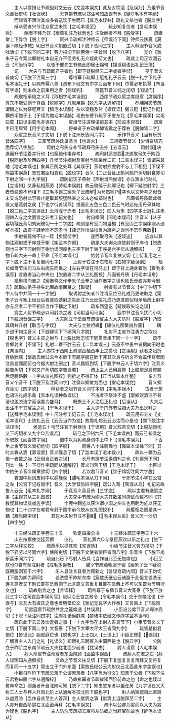 <!-- { "loadSidebar": true } -->
　　主人以賔揖让节疏但对文云云【文监本误文】此及乡饮酒【及误乃】乃羞节音义胾壮吏切【壮误状】
　　无算爵节疏以郑注可知故误有也【疑○毛本有字阙】
　　而错皆不拜注其或多者迭饮于坐而已【其毛本误共】疏礼又杀也者【脱又字】
　　辩卒受者兴节注众賔之未饮【之毛本误至】
　　疏必知复位者【复毛本误后】
　　酬者不拜乃饮【案燕礼注乃犹而也】注受酬者不拜【脱受字】
　　疏嫌堂上下异位【脱上字】
　　賔兴节疏郑注钟师云【师误诗下同】钟师云陔夏【夏误下陔经作祴】明日节音义朝直遥切【下脱下皆同三字】
　　主人释服节音义説吐活切【下脱下同二字】劳力报切下除劳倦一字皆同【脱下八字】
　　无介【案朱子云今案此郷射礼本自无介不但劳礼无介疑此衍文也】
　　疏此上司正饮酒云云【司当衍字】
　　以告于郷先生节疏此即居士锦带【锦误缟语出礼记玉藻】
　　记
　　大夫与节疏即君子者也【即下疑脱经云二字或者字衍】
　　亨于音义普庚切【下脱下注同三字】
　　尊绤幂节疏即士冠礼礼子云云【脱一礼字下礼子毛本误礼于】以疏布幂八尊【疏布下经文有巾字后画布下同】巾幂必布执幂【布当有字误】则未命之前重用之者【则误列】
　　蒲筵节音义纯之闰切【闰误门】
　　疏取相承借之义耳【取相字毛本误倒】
　　西序节疏众賔之席继賔【席误序】尊东不能受则于尊西【脱能字】凡献用爵【脱凡字从通解挍】
　　荐脯用笾节疏谓腊之以为祭祀豆实【腊毛本误脂】杂以粱麴及盐【粱误梁】脯五脡【脡记作挺】横祭半膱于上【于误为膱毛本误脯】俎由东壁节疏亨于堂东北【亨毛本误享】实俎曰载【曰误由载毛本误在】
　　賔俎节注进理谓前其本【前监本误首】
　　疏賔主已用肩臂【用字毛本阙】
　　将举者于右疏举觯皆奠之于荐右【脱觯皆二字】
　　众賔之长音义丁丈切【下脱下注州长皆同六字】
　　乐作节音义【当有乐贤音洛四字】
　　三笙节疏孙氏巢髙也【也误大】
　　三耦者节音义【少诗召切先悉荐切八字脱】
　　司射之弓矢与朴节疏释弓矢去扑【去误云】
　　司射既决遂而升节注着并行也【也案疏作事存考】
　　疏司射适堂西决遂取弓矢于阶西【脱同射及阶西四字】凡侯节注郷射及賔射当张采侯二正【二监本误三】皆谓采其地【地毛本误也】象其正鹄之处耳【其误于】燕射射熊虎豹不忘上下相犯【下误不熊监本误燕】志在君臣相飬也【脱也字】音义【二正音征正鹄同鹄户沃切射食亦切下射之同一十九字脱】
　　疏防记天子燕射【燕射当熊侯误】亦立賔主行射礼【立误如】又非私相燕劳【劳毛本误射】故云兽侯于此郷记也【郷下疑脱射字】三者皆猛兽不茍相下【三毛本误二案朱子云疏解为茍然则乃字也以文势考之似皆未安或恐射此野兽止是取其服猛除害之义未必如郑説也】
　　凡画者丹质疏此兽侯又是燕射之侯【下也字衍兽误燕】或画此五色三色二色云气时必先用丹采其地【脱二色二字其误此】云丹浅于赤者【云毛本误云】四入为朱【四字本士冠礼注朱则四入与之文而言之非考工记文也】
　　射自楹间【间毛本误问】注音义【从子容切跬丘蘂切刘阙彼切一十二字脱】疏则是有室而物当楣【有室而三字误庠则从通解本挍】故君子跬步而不忘孝也【跬记作顷注顷当为跬声之误也不忘作弗敢】
　　步射者履物不过一跬【步疑衍字】
　　遂西取弓矢【遂误送】
　　旌各以其物注郷射或于庠或于榭【榭监本作谢】
　　疏是大夫询众庶故射则于庠也【脱故则也三字下习射则于榭也误同庠也三字下射于谢于序是六字衍从通解挍】
　　无物节疏大夫一命士不命【不监本误七】
　　始射节音义复扶又切【上衍复用之三字下脱下注不复复自同七字】
　　上射于右注于右物射【右物字疑误倒】
　　楅长如笴节注司马左右抚矢而乗之【左右字误在司马上】疏于背上通身着当【着毛本误音】言直者当心中央也【脱直者二字从三礼图挍】凡画者丹质【丹毛本误舟】
　　楅髤横而奉之【案奉释文作拳朱子云拳之当作奉字之误也陆氏音权亦非今删去】疏取向弟子持矢北面故南面奠之【取疑】
　　射者有过节音义【中丁仲切下中人待中并同一十一字脱】
　　取诱射之矢者节注谓反位已礼成乃更进取之【案朱子云今案上经云后者遂取诱射之矢此注乃云反位礼成乃更进取似相矛盾疏上射字亦与后者二字不相应当作下耦之下射】
　　疏东西望讫【疑俟取矢讫之误】
　　賔主人射节疏必以司射决之者【司射当司马误】
　　鹿中节注音义扰而小切【下脱刘音饶三字】
　　大夫防立于堂西节疏谓賔主人大夫防时【脱賔字】乃取其耦共升射【取当与字误】
　　大夫与士射袒纁【纁仪礼图集説作薰】
　　耦少退于物注音义【下遐嫁切下下郷同八字脱】
　　礼射不主皮节注勇力之取也【脱也字】音义主皮之射与【上脱比毗志切下同贯音串下同一十一字】
　　疏不言郷射者【不误下】礼射二番不胜云云【二监本误三】云虽不中虽中者据向田时也【向误内】
　　主人亦饮于西阶上疏谓西楹西丰上之爵也【之误射】获者之俎折脊胁肺臑【案敖氏继公云今本肺下有臑字臑在肺下非其次且与折文不合盖传冩者因注首言臑而衍也今据大射注删之】音义臑奴到切【下脱字林云人于切六字】注音义觳苦角切【下脱又户角切四字苦误若】
　　疏上主人已用肩臂【上脱前足肩臂臑后足膊路觳一十字从仪礼图挍】则折之不得正体【正当从监本作整】
　　东方节音义个音干【下脱下及注同四字】注侯以郷堂为面也【堂毛本误党】
　　音义郷许亮切【四字脱】
　　释获者之俎节音义刌寸本切【本毛本误木】
　　古者于旅也语注礼成乐备【监本礼误种备误亿】
　　不洗者不祭注不盛【案郷饮酒注不甚洁也盖脱洁字而误甚为盛耳】
　　既旅士不入注后正礼也【后误从】
　　大夫后出注不干其賔主之礼【干毛本误于】
　　主人送于门外节注揖大夫乃出送拜之【送拜字毛本误倒】中十尺注考工记云云【工毛本误功】
　　疏云用布五丈【丈毛本误尺】士防礼云云【云云当作为铭】故周礼郑云云必沽而小是也【郑下脱注字沽误治】
　　侯道五十弓节注冝于射器也【于误用】音义骹苦交切【上脱胡饱切又下巧切李又九字○苦误若】
　　疏弓之下制六尺【下毛本误古】而云弓者侯之所取数【而当故字误】
　　倍中以为躬疏身谓中上中下【谓毛本误为】
　　下舌半上舌节音义衰初危切【四字脱】
　　箭筹八十注箭篠也【篠监本误蓧下同】其时众寡从賔【寡误賔】音义篠息了切【了监本误丁毛本误小】
　　疏以十耦为云但一者数之始【云但当正者之误】
　　长尺有握节注素谓刋之也【刊误刋下同】刊本一肤【一下衍作字疏同从通解挍】音义刋苦干切【干毛本误于】
　　小臣以巾执矢节音义属章欲切【四字脱】
　　若饮君节音义【饮于鸩切注同六字脱】
　　君国中射则皮树中以翿旌获【翿毛本误从刀下同】
　　于郊节注小学在公宫之左【公宫下记有南字】音义【大学音防四字脱】疏公入骜【骜误从鸟】礼记云故鲁人云云【毛本礼字阙】
　　于竟音义竟音景【三字脱】
　　疏以主君有送賔之事【主误其从三礼图校】
　　大夫兕中节疏为卿大夫其数虽同旐依命数不同【其数疑其物误旐或旌字误】
　　士鹿中翿旌以获注谓小国之州长也用翿为旌以获无物也【二十四字在唯君有射于国中前今脱从仪礼图挍补】
　　疏矍相之圃是其一耦【耦当隅字误】
　　君在大夫射节注不纁【毛本误从系】音义厌一涉切【四字脱】

　　十三经注疏正字卷三十五
　　钦定四库全书
　　十三经注疏正字卷三十六
　　山东按察使沈廷芳撰
　　仪礼
　　燕礼第六○与羣臣燕饮以乐之礼也【脱下二字从释文挍】
　　疏燕乐以尽其欢【欢误劝】
　　小臣节注音义劳力报切【下脱下君劳以劳同六字】使所吏切【下脱下文使者使臣皆同八字】乐音洛【下脱下尚乐宴乐同六字】
　　疏自此已下尽射人告具【当作自此至无加席也】
　　小臣至欢也○君有命戒射者【戒毛本误教】
　　膳宰节疏燕朝服于寝【案朱子云下疑脱既朝服则冝于六字】
　　乐人县注言县者为燕新之【言误宫疏内同】音义于伪切【下脱为卿为拜同】
　　设洗篚干阼阶东南【案敖氏继公云诸篇于此但言设洗无连言篚者又下别云篚在洗西则于此言篚文意重复且篚在洗西上不可以东霤为节明衍文也】
　　疏故别言之也【言误释】
　　司宫尊于东楹节音义大音泰【下脱下放此三字○注司宫监本误司官】疏以治王宫之政令【令毛本误今】交于东楹北也【于误与】云瓦大有虞氏之尊也者明堂位文【案记无瓦字大作泰】又言南上【下脱则字】
　　司宫筵賔节疏然共言之筵席通【共误具】
　　小臣设公席节音义郷许亮切【下脱下及注同四字】注周礼诸侯酢席【酢诸本依经文作胙字监本误昨】
　　疏自此下云云及命羞者之事【一十九字当在上射人告具节下】小臣节音义长丁丈切【下脱下同二字】大音泰【下脱下大宰大平大王皆同九字】
　　疏皆是拟君揖位【皆误此】始就庭位也【脱也字】上士四人【士误上】小臣正賛【误祖】广解賔主人入门之礼【礼误义】即聘礼云聘賔入由闑西是也【脱云字】
　　公防立于阼阶之东南节疏云大夫犹北面少前者【犹误由】
　　射人请賔【人毛本误入】
　　射人命賔节注命賔者东面南顾【面监本误西】
　　疏射人在君之右【射人误明知从通解挍】
　　又命之节音义扶又切【下脱下复盥复言复再拜又复将复而复同一十五字】賔出立于门外东面【案敖氏继公云大射仪云北面此东字盖误也】
　　小臣自阼阶下节疏云羞于公谓庶羞者【八字当为衍文】知羞于公者【下脱下注云君物曰膳七字从通解校】
　　乃命执幂者节疏故知西阶前命之也【命之也误以君命命之】则羞者升自北阶可知【脱下二字】知由堂东者以羞在房【九字误在又大射工人士与梓人升自北阶上从通解本挍北阶下脱也字】
　　射人纳賔疏自此至賔以虚爵防【当作自此至主人答拜】主人献賔之事【献賔上当脱拜至二字】
　　主人亦升自西阶賔右北面至再拜【右毛本误又】
　　疏不以公卿为賔而以大夫为賔为疑也【脱也字】
　　主人防洗节疏郑云賔将从防郷之当辞賔防故也【辞毛本误从】
